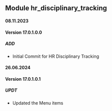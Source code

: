 ## Module hr_disciplinary_tracking

#### 08.11.2023
#### Version 17.0.1.0.0
##### ADD

- Initial Commit for HR Disciplinary Tracking

#### 26.06.2024
#### Version 17.0.1.0.1
##### UPDT

- Updated the Menu items 